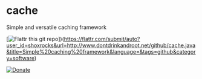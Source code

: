 cache
=====

Simple and versatile caching framework

[![Flattr this git repo](http://api.flattr.com/button/flattr-badge-large.png)])(https://flattr.com/submit/auto?user_id=shoxrocks&url=http://www.dontdrinkandroot.net/github/cache.java&title=Simple%20caching%20framework&language=&tags=github&category=software)


[![Donate](http://www.paypalobjects.com/en_US/i/btn/btn_donate_SM.gif)](https://www.paypal.com/cgi-bin/webscr?cmd=_donations&business=W9NAXW8YAZ4D6&item_name=cache.java%20Donation&currency_code=EUR)

